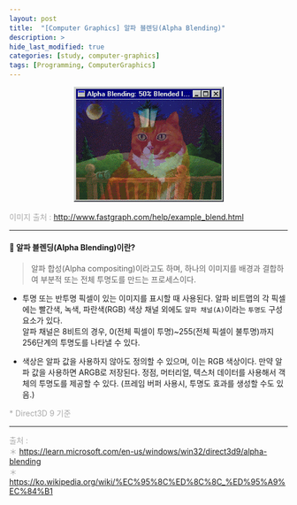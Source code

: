 ```yaml
---
layout: post
title:  "[Computer Graphics] 알파 블렌딩(Alpha Blending)"
description: >
hide_last_modified: true
categories: [study, computer-graphics]
tags: [Programming, ComputerGraphics]
---
```


<p align="center">
  <img src="../../../assets/img/blog/computer_graphics/alpha_blending.gif">
</p>

<span style="color:darkgray; font-size:14px;"> 이미지 출처 : http://www.fastgraph.com/help/example_blend.html </span>

-----

#### 📼 알파 블렌딩(Alpha Blending)이란?

> 알파 합성(Alpha compositing)이라고도 하며, 하나의 이미지를 배경과 결합하여 부분적 또는 전체 투명도를 만드는 프로세스이다.

- 투명 또는 반투명 픽셀이 있는 이미지를 표시할 때 사용된다. 알파 비트맵의 각 픽셀에는 빨간색, 녹색, 파란색(RGB) 색상 채널 외에도 `알파 채널(A)`이라는 `투명도` 구성 요소가 있다. <br>
알파 채널은 8비트의 경우, 0(전체 픽셀이 투명)~255(전체 픽셀이 불투명)까지 256단계의 투명도를 나타낼 수 있다. <br>

- 색상은 알파 값을 사용하지 않아도 정의할 수 있으며, 이는 RGB 색상이다. 만약 알파 값을 사용하면 ARGB로 저장된다. 정점, 머터리얼, 텍스처 데이터를 사용해서 객체의 투명도를 제공할 수 있다. (프레임 버퍼 사용시, 투명도 효과를 생성할 수도 있음.) <br>

<span style="color:darkgray; font-size:14px;">* Direct3D 9 기준</span>

----
<span style="color:darkgray">출처 : <br>
＊ https://learn.microsoft.com/en-us/windows/win32/direct3d9/alpha-blending <br>
＊ https://ko.wikipedia.org/wiki/%EC%95%8C%ED%8C%8C_%ED%95%A9%EC%84%B1 <br>
</span>